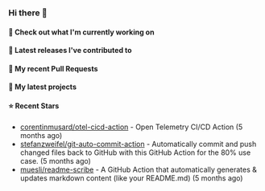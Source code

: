 ### Hi there 👋

#### 👷 Check out what I'm currently working on


#### 🔭 Latest releases I've contributed to


#### 🔨 My recent Pull Requests


#### 🌱 My latest projects


#### ⭐ Recent Stars

- [corentinmusard/otel-cicd-action](https://github.com/corentinmusard/otel-cicd-action) - Open Telemetry CI/CD Action (5 months ago)
- [stefanzweifel/git-auto-commit-action](https://github.com/stefanzweifel/git-auto-commit-action) - Automatically commit and push changed files back to GitHub with this GitHub Action for the 80% use case. (5 months ago)
- [muesli/readme-scribe](https://github.com/muesli/readme-scribe) - A GitHub Action that automatically generates &amp; updates markdown content (like your README.md) (5 months ago)
